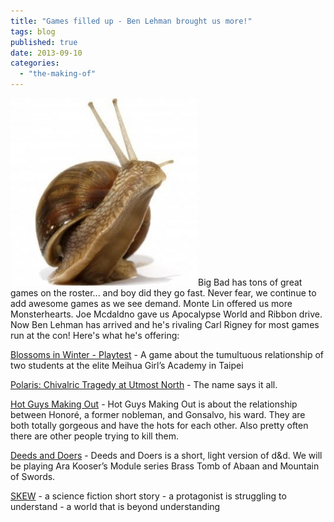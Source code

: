 ```yaml
---
title: "Games filled up - Ben Lehman brought us more!"
tags: blog
published: true
date: 2013-09-10
categories: 
  - "the-making-of"
---
```


[![5522733-edible-snail-on-the-white-background](/images/5522733-edible-snail-on-the-white-background-300x300.jpg)](/images/5522733-edible-snail-on-the-white-background.jpg)Big Bad has tons of great games on the roster... and boy did they go fast. Never fear, we continue to add awesome games as we see demand. Monte Lin offered us more Monsterhearts. Joe Mcdaldno gave us Apocalypse World and Ribbon drive. Now Ben Lehman has arrived and he's rivaling Carl Rigney for most games run at the con! Here's what he's offering:

[Blossoms in Winter - Playtest](http://www.bigbadcon.com/events/blossoms-in-winter/ "Blossoms in Winter - Playtest") - A game about the tumultuous relationship of two students at the elite Meihua Girl’s Academy in Taipei

[Polaris: Chivalric Tragedy at Utmost North](http://www.bigbadcon.com/events/polaris-chivalric-tragedy-at-utmost-north/ "Polaris: Chivalric Tragedy at Utmost North") - The name says it all.

[Hot Guys Making Out](http://www.bigbadcon.com/events/hot-guys-making-out/ "Hot Guys Making Out") - Hot Guys Making Out is about the relationship between Honoré, a former nobleman, and Gonsalvo, his ward. They are both totally gorgeous and have the hots for each other. Also pretty often there are other people trying to kill them.

[Deeds and Doers](http://www.bigbadcon.com/events/deeds-and-doers/ "Deeds and Doers") - Deeds and Doers is a short, light version of d&d. We will be playing Ara Kooser’s Module series Brass Tomb of Abaan and Mountain of Swords.

[SKEW](http://www.bigbadcon.com/events/skew/ "SKEW") - a science fiction short story - a protagonist is struggling to understand - a world that is beyond understanding
